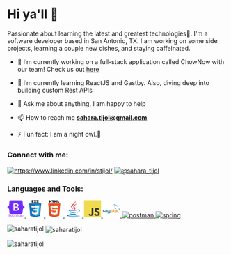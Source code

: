 <h1 align="left">Hi ya'll 👋</h1>
<p align="left">Passionate about learning the latest and greatest technologies🌱. I'm a software developer based in San Antonio, TX. I am working on some side projects, learning a couple new dishes, and staying caffeinated.</p>

- 🔭 I’m currently working on a full-stack application called ChowNow with our team! Check us out [here](https://github.com/chow-now/capstone)

- 🌱 I’m currently learning ReactJS and Gastby. Also, diving deep into building custom Rest APIs

- 💬 Ask me about anything, I am happy to help

- 📫 How to reach me **sahara.tijol@gmail.com**

- ⚡ Fun fact: I am a night owl.🦉

<h3 align="left">Connect with me:</h3>
<p align="left">
<a href="https://linkedin.com/in/https://www.linkedin.com/in/stijol/" target="blank"><img align="center" src="https://cdn.jsdelivr.net/npm/simple-icons@3.0.1/icons/linkedin.svg" alt="https://www.linkedin.com/in/stijol/" height="30" width="40" /></a>
<a href="https://www.hackerrank.com/@sahara_tijol" target="blank"><img align="center" src="https://cdn.jsdelivr.net/npm/simple-icons@3.0.1/icons/hackerrank.svg" alt="@sahara_tijol" height="30" width="40" /></a>
</p>


<h3 align="left">Languages and Tools:</h3>
<p align="left"> <a href="https://getbootstrap.com" target="_blank"> <img src="https://raw.githubusercontent.com/devicons/devicon/master/icons/bootstrap/bootstrap-plain-wordmark.svg" alt="bootstrap" width="40" height="40"/> </a> <a href="https://www.w3schools.com/css/" target="_blank"> <img src="https://raw.githubusercontent.com/devicons/devicon/master/icons/css3/css3-original-wordmark.svg" alt="css3" width="40" height="40"/> </a> <a href="https://www.w3.org/html/" target="_blank"> <img src="https://raw.githubusercontent.com/devicons/devicon/master/icons/html5/html5-original-wordmark.svg" alt="html5" width="40" height="40"/> </a> <a href="https://www.java.com" target="_blank"> <img src="https://raw.githubusercontent.com/devicons/devicon/master/icons/java/java-original.svg" alt="java" width="40" height="40"/> </a> <a href="https://developer.mozilla.org/en-US/docs/Web/JavaScript" target="_blank"> <img src="https://raw.githubusercontent.com/devicons/devicon/master/icons/javascript/javascript-original.svg" alt="javascript" width="40" height="40"/> </a> <a href="https://www.mysql.com/" target="_blank"> <img src="https://raw.githubusercontent.com/devicons/devicon/master/icons/mysql/mysql-original-wordmark.svg" alt="mysql" width="40" height="40"/> </a> <a href="https://postman.com" target="_blank"> <img src="https://www.vectorlogo.zone/logos/getpostman/getpostman-icon.svg" alt="postman" width="40" height="40"/> </a> <a href="https://spring.io/" target="_blank"> <img src="https://www.vectorlogo.zone/logos/springio/springio-icon.svg" alt="spring" width="40" height="40"/> </a> </p>

<p><img align="left" src="https://github-readme-stats.vercel.app/api/top-langs?username=saharatijol&show_icons=true&locale=en&layout=compact" alt="saharatijol" /></p>

<p>&nbsp;<img align="center" src="https://github-readme-stats.vercel.app/api?username=saharatijol&show_icons=true&locale=en" alt="saharatijol" /></p>

<p><img align="center" src="https://github-readme-streak-stats.herokuapp.com/?user=saharatijol&" alt="saharatijol" /></p>
